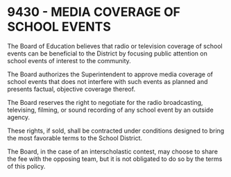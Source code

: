 9430 - MEDIA COVERAGE OF SCHOOL EVENTS
======================================

The Board of Education believes that radio or television coverage of
school events can be beneficial to the District by focusing public
attention on school events of interest to the community.

The Board authorizes the Superintendent to approve media coverage of
school events that does not interfere with such events as planned and
presents factual, objective coverage thereof.

The Board reserves the right to negotiate for the radio broadcasting,
televising, filming, or sound recording of any school event by an
outside agency.

These rights, if sold, shall be contracted under conditions designed to
bring the most favorable terms to the School District.

The Board, in the case of an interscholastic contest, may choose to
share the fee with the opposing team, but it is not obligated to do so
by the terms of this policy.
